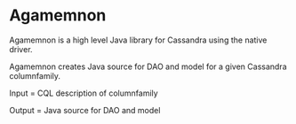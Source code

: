 # Agamemnon
Agamemnon is a high level Java library for Cassandra using the native driver.

Agamemnon creates Java source for DAO and model for a given Cassandra columnfamily. 

Input = CQL description of columnfamily

Output = Java source  for DAO and model 
